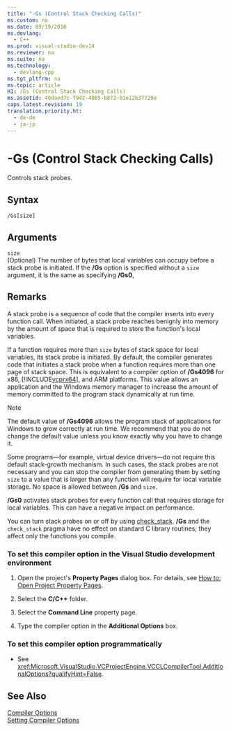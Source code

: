 ```yaml
---
title: "-Gs (Control Stack Checking Calls)"
ms.custom: na
ms.date: 09/19/2016
ms.devlang: 
  - C++
ms.prod: visual-studio-dev14
ms.reviewer: na
ms.suite: na
ms.technology: 
  - devlang-cpp
ms.tgt_pltfrm: na
ms.topic: article
H1: /Gs (Control Stack Checking Calls)
ms.assetid: 40daed7c-f942-4085-b872-01e12b37729e
caps.latest.revision: 19
translation.priority.ht: 
  - de-de
  - ja-jp
---
```

# -Gs (Control Stack Checking Calls)
Controls stack probes.  
  
## Syntax  
  
```  
/Gs[size]  
```  
  
## Arguments  
 `size`  
 (Optional) The number of bytes that local variables can occupy before a stack probe is initiated. If the **/Gs** option is specified without a `size` argument, it is the same as specifying **/Gs0**,  
  
## Remarks  
 A stack probe is a sequence of code that the compiler inserts into every function call. When initiated, a stack probe reaches benignly into memory by the amount of space that is required to store the function's local variables.  
  
 If a function requires more than `size` bytes of stack space for local variables, its stack probe is initiated. By default, the compiler generates code that initiates a stack probe when a function requires more than one page of stack space. This is equivalent to a compiler option of **/Gs4096** for x86, [!INCLUDE[vcprx64](../vs140/includes/vcprx64_md.md)], and ARM platforms. This value allows an application and the Windows memory manager to increase the amount of memory committed to the program stack dynamically at run time.  
  
> [!NOTE]
>  The default value of **/Gs4096** allows the program stack of applications for Windows to grow correctly at run time. We recommend that you do not change the default value unless you know exactly why you have to change it.  
  
 Some programs—for example, virtual device drivers—do not require this default stack-growth mechanism. In such cases, the stack probes are not necessary and you can stop the compiler from generating them by setting `size` to a value that is larger than any function will require for local variable storage. No space is allowed between **/Gs** and `size`.  
  
 **/Gs0** activates stack probes for every function call that requires storage for local variables. This can have a negative impact on performance.  
  
 You can turn stack probes on or off by using [check_stack](../vs140/check_stack.md). **/Gs** and the `check_stack` pragma have no effect on standard C library routines; they affect only the functions you compile.  
  
### To set this compiler option in the Visual Studio development environment  
  
1.  Open the project's **Property Pages** dialog box. For details, see [How to: Open Project Property Pages](../vs140/How-to--Open-Project-Property-Pages.md).  
  
2.  Select the **C/C++** folder.  
  
3.  Select the **Command Line** property page.  
  
4.  Type the compiler option in the **Additional Options** box.  
  
### To set this compiler option programmatically  
  
-   See <xref:Microsoft.VisualStudio.VCProjectEngine.VCCLCompilerTool.AdditionalOptions?qualifyHint=False>.  
  
## See Also  
 [Compiler Options](../vs140/Compiler-Options.md)   
 [Setting Compiler Options](../vs140/Setting-Compiler-Options.md)